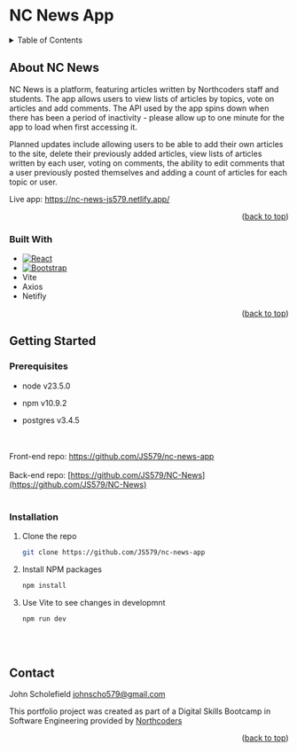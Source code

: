 # NC News App


<a id="readme-top"></a>



<!-- TABLE OF CONTENTS -->
<details>
  <summary>Table of Contents</summary>
  <ol>
    <li>
      <a href="#about-the-project">About The Project</a>
      <ul>
        <li><a href="#built-with">Built With</a></li>
      </ul>
    </li>
    <li>
      <a href="#getting-started">Getting Started</a>
      <ul>
        <li><a href="#prerequisites">Prerequisites</a></li>
        <li><a href="#installation">Installation</a></li>
      </ul>
    </li>
    <li><a href="#contact">Contact</a></li>
  </ol>
</details>



<!-- ABOUT THE PROJECT -->
## About NC News

NC News is a platform, featuring articles written by Northcoders staff and students. The app allows users to view lists of articles by topics, vote on articles and add comments. The API used by the app spins down when there has been a period of inactivity - please allow up to one minute for the app to load when first accessing it.

Planned updates include allowing users to be able to add their own articles to the site, delete their previously added articles, view lists of articles written by each user, voting on comments, the ability to edit comments that a user previously posted themselves and adding a count of articles for each topic or user.

Live app: https://nc-news-js579.netlify.app/


<p align="right">(<a href="#readme-top">back to top</a>)</p>



### Built With

* [![React][React.js]][React-url]
* [![Bootstrap][Bootstrap.com]][Bootstrap-url]
* Vite
* Axios
* Netifly


<p align="right">(<a href="#readme-top">back to top</a>)</p>



<!-- GETTING STARTED -->
## Getting Started

### Prerequisites

* node v23.5.0

* npm v10.9.2

* postgres v3.4.5


<br></br>
Front-end repo: https://github.com/JS579/nc-news-app<br></br>
Back-end repo: [https://github.com/JS579/NC-News](https://github.com/JS579/NC-News)
<br></br>

### Installation

1. Clone the repo
   ```sh
   git clone https://github.com/JS579/nc-news-app
   ```
2. Install NPM packages
   ```sh
   npm install
   ```
3. Use Vite to see changes in developmnt 
   ```sh
   npm run dev
   ```
   <br></br>

<!-- CONTACT -->
## Contact

John Scholefield
johnscho579@gmail.com

This portfolio project was created as part of a Digital Skills Bootcamp in Software Engineering provided by [Northcoders](https://northcoders.com/)

<p align="right">(<a href="#readme-top">back to top</a>)</p>


[React.js]: https://img.shields.io/badge/React-20232A?style=for-the-badge&logo=react&logoColor=61DAFB
[React-url]: https://reactjs.org/
[Bootstrap.com]: https://img.shields.io/badge/Bootstrap-563D7C?style=for-the-badge&logo=bootstrap&logoColor=white
[Bootstrap-url]: https://getbootstrap.com
